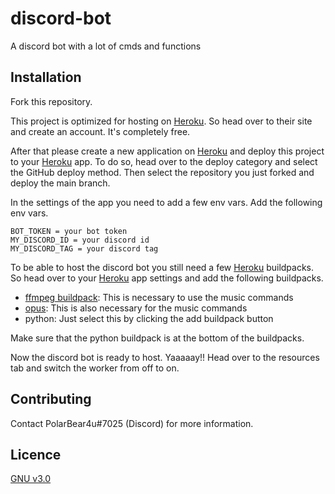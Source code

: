 # discord-bot
A discord bot with a lot of cmds and functions

## Installation
Fork this repository.

This project is optimized for hosting on [Heroku](https://www.heroku.com/). So head over to their site and create an account. It's completely free.

After that please create a new application on [Heroku](https://www.heroku.com/) and deploy this project to your [Heroku](https://www.heroku.com/) app. To do so, head over to the deploy category and select the GitHub deploy method. Then select the repository you just forked and deploy the main branch. 

In the settings of the app you need to add a few env vars. Add the following env vars.
```
BOT_TOKEN = your bot token
MY_DISCORD_ID = your discord id
MY_DISCORD_TAG = your discord tag
```

To be able to host the discord bot you still need a few [Heroku](https://www.heroku.com/) buildpacks. So head over to your [Heroku](https://www.heroku.com/) app settings and add the following buildpacks.

- [ffmpeg buildpack](https://github.com/jonathanong/heroku-buildpack-ffmpeg-latest): This is necessary to use the music commands
- [opus](https://github.com/xrisk/heroku-opus): This is also necessary for the music commands
- python: Just select this by clicking the add buildpack button

Make sure that the python buildpack is at the bottom of the buildpacks.

Now the discord bot is ready to host. Yaaaaay!! Head over to the resources tab and switch the worker from off to on.

## Contributing
Contact PolarBear4u#7025 (Discord) for more information.

## Licence
[GNU v3.0](https://github.com/PolarBear4u/discord-bot/blob/main/LICENSE)

